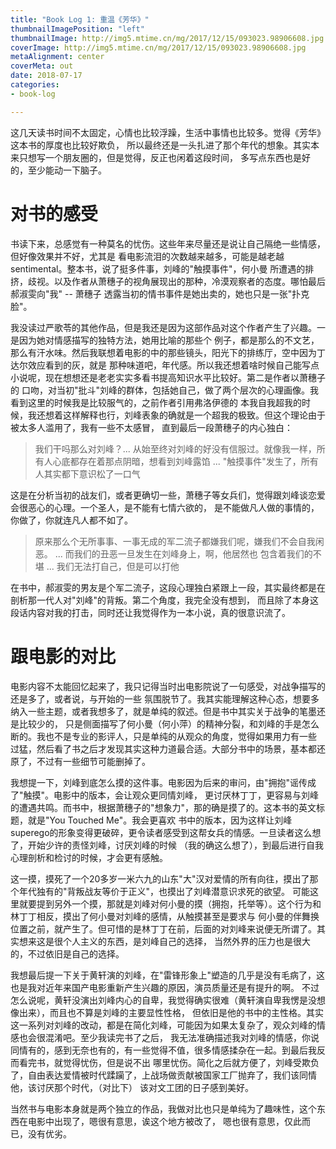 ```yaml
---
title: "Book Log 1: 重温《芳华》"
thumbnailImagePosition: "left"
thumbnailImage: http://img5.mtime.cn/mg/2017/12/15/093023.98906608.jpg
coverImage: http://img5.mtime.cn/mg/2017/12/15/093023.98906608.jpg
metaAlignment: center
coverMeta: out
date: 2018-07-17
categories:
- book-log

---
```


这几天读书时间不太固定，心情也比较浮躁，生活中事情也比较多。觉得《芳华》这本书的厚度也比较好欺负，
所以最终还是一头扎进了那个年代的想象。其实本来只想写一个朋友圈的，但是觉得，反正也闲着这段时间，
多写点东西也是好的，至少能动一下脑子。
<!--more-->

# 对书的感受

书读下来，总感觉有一种莫名的忧伤。这些年来尽量还是说让自己隔绝一些情感，但好像效果并不好，尤其是
看电影流泪的次数越来越多，可能是越老越sentimental。整本书，说了挺多件事，刘峰的"触摸事件"，何小曼
所遭遇的排挤，歧视。以及作者从萧穗子的视角展现出的那种，冷漠观察者的态度。哪怕最后郝淑雯向"我" -- 萧穗子
透露当初的情书事件是她出卖的，她也只是一张"扑克脸"。

我没读过严歌苓的其他作品，但是我还是因为这部作品对这个作者产生了兴趣。一是因为她对情感描写的独特方法，她用比喻的那些个
例子，都是那么的不文艺，那么有汗水味。然后我联想着电影的中的那些镜头，阳光下的排练厅，空中因为丁达尔效应看到的灰，就是
那种味道吧，年代感。所以我还想着啥时候自己能写点小说呢，现在想想还是老老实实多看书提高知识水平比较好。第二是作者以萧穗子的
口吻，对当初"批斗"刘峰的群体，包括她自己，做了两个层次的心理画像。我看到这里的时候我是比较服气的，之前作者引用弗洛伊德的
本我自我超我的时候，我还想着这样解释也行，刘峰表象的确就是一个超我的极致。但这个理论由于被太多人滥用了，我有一些不太感冒，
直到最后一段萧穗子的内心独白：

> 我们干吗那么对刘峰？... 从始至终对刘峰的好没有信服过。就像我一样，所有人心底都存在着那点阴暗，想看到刘峰露馅 ...
> "触摸事件"发生了，所有人其实都下意识松了一口气

这是在分析当初的战友们，或者更确切一些，萧穗子等女兵们，觉得跟刘峰谈恋爱会很恶心的心理。一个圣人，是不能有七情六欲的，
是不能做凡人做的事情的，你做了，你就连凡人都不如了。

> 原来那么个无所事事、一事无成的军二流子都嫌我们呢，嫌我们不会自我闲恶。 ... 而我们的丑恶一旦发生在刘峰身上，啊，他居然也
包含着我们的不堪 ... 我们无法打自己，但是可以打他

在书中，郝淑雯的男友是个军二流子，这段心理独白紧跟上一段，其实最终都是在剖析那一代人对"刘峰"的背叛。第二个角度，我完全没有想到，
而且除了本身这段话内容对我的打击，同时还让我觉得作为一本小说，真的很意识流了。


# 跟电影的对比

电影内容不太能回忆起来了，我只记得当时出电影院说了一句感受，对战争描写的还是多了，或者说，与开始的一些
氛围脱节了。我其实能理解这种心态，想要多纳入一些主题，或者我想多了，就是单纯的叙述。但是书中其实关于战争的笔墨还是比较少的，
只是侧面描写了何小曼（何小萍）的精神分裂，和刘峰的手是怎么断的。我也不是专业的影评人，只是单纯的从观众的角度，觉得如果用力有一些
过猛，然后看了书之后才发现其实这种力道最合适。大部分书中的场景，基本都还原了，不过有一些细节可能删掉了。

我想提一下，刘峰到底怎么摸的这件事。电影因为后来的审问，由"拥抱"谣传成了"触摸"。电影中的版本，会让观众更同情刘峰，
更讨厌林丁丁，更容易与刘峰的遭遇共鸣。而书中，根据萧穗子的"想象力"，那的确是摸了的。这本书的英文标题，就是"You Touched Me"。我会更喜欢
书中的版本，因为这样让刘峰superego的形象变得更破碎，更令读者感受到这帮女兵的情感。一旦读者这么想了，开始少许的责怪刘峰，讨厌刘峰的时候
（我的确这么想了），到最后进行自我心理剖析和检讨的时候，才会更有感触。

这一摸，摸死了一个20多岁一米六九的山东"大"汉对爱情的所有向往，摸出了那个年代独有的"背叛战友等价于正义"，也摸出了刘峰潜意识求死的欲望。
可能这里就要提到另外一个摸，那就是刘峰对何小曼的摸（拥抱，托举等）。这个行为和林丁丁相反，摸出了何小曼对刘峰的感情，从触摸甚至是要求与
何小曼的伴舞换位置之前，就产生了。但可惜的是林丁丁在前，后面的对刘峰来说便无所谓了。其实想来这是很个人主义的东西，是刘峰自己的选择，
当然外界的压力也是很大的，不过依旧是自己的选择。

我想最后提一下关于黄轩演的刘峰，在"雷锋形象上"塑造的几乎是没有毛病了，这也是我对近年来国产电影重新产生兴趣的原因，演员质量还是有提升的啊。
不过怎么说呢，黄轩没演出刘峰内心的自卑，我觉得确实很难（黄轩演自卑我愣是没想像出来），而且也不算是刘峰的主要显性性格，
但依旧是他的书中的主性格。其实这一系列对刘峰的改动，都是在简化刘峰，可能因为如果太复杂了，观众刘峰的情感也会很混淆吧。至少我读完书了之后，
我无法准确描述我对刘峰的情感，你说同情有的，感到无奈也有的，有一些觉得不值，很多情感揉杂在一起。到最后我反而看完书，就觉得忧伤，但是说不出
哪里忧伤。简化之后就方便了，刘峰受欺负了，自由表达爱情被时代蹂躏了，上战场做贡献被国家工厂抛弃了，我们该同情他，该讨厌那个时代，（对比下）
该对文工团的日子感到美好。

当然书与电影本身就是两个独立的作品，我做对比也只是单纯为了趣味性，这个东西在电影中出现了，嗯很有意思，诶这个地方被改了，
嗯也很有意思，仅此而已，没有优劣。
